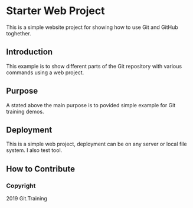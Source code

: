 # Starter Web Project
This is a simple website project for showing how to use Git and GitHub toghether.

## Introduction
This example is to show different parts of the Git repository with various commands using a web project.

## Purpose
A stated above the main purpose is to povided simple example for Git training demos. 

## Deployment 
This is a simple web project, deployment can be on any server or local file system.
I also test tool.

## How to Contribute

### Copyright
2019 Git.Training